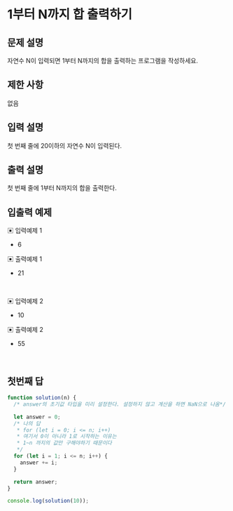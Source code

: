 # 1부터 N까지 합 출력하기

## 문제 설명

자연수 N이 입력되면 1부터 N까지의 합을 출력하는 프로그램을 작성하세요.

## 제한 사항

없음

## 입력 설명

첫 번째 줄에 20이하의 자연수 N이 입력된다.

## 출력 설명

첫 번째 줄에 1부터 N까지의 합을 출력한다.

## 입출력 예제

▣ 입력예제 1

- 6

▣ 출력예제 1

- 21

</br>

▣ 입력예제 2

- 10

▣ 출력예제 2

- 55

</br>

## 첫번째 답

```js
function solution(n) {
  /* answer의 초기값 타입을 미리 설정한다. 설정하지 않고 계산을 하면 NaN으로 나옴*/

  let answer = 0;
  /* 나의 답
   * for (let i = 0; i <= n; i++)
   * 여기서 0이 아니라 1로 시작하는 이유는
   * 1~n 까지의 값만 구해야하기 때문이다
   */
  for (let i = 1; i <= n; i++) {
    answer += i;
  }

  return answer;
}

console.log(solution(10));
```

</br>
